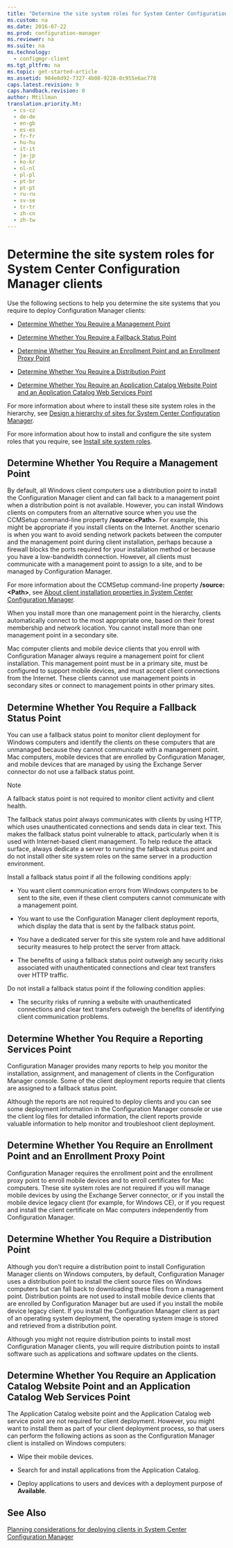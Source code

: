 ```yaml
---
title: "Determine the site system roles for System Center Configuration Manager clients"
ms.custom: na
ms.date: 2016-07-22
ms.prod: configuration-manager
ms.reviewer: na
ms.suite: na
ms.technology: 
  - configmgr-client
ms.tgt_pltfrm: na
ms.topic: get-started-article
ms.assetid: 984e8d92-7327-4b08-9228-0c955e6ac778
caps.latest.revision: 9
caps.handback.revision: 0
author: Mtillman
translation.priority.ht: 
  - cs-cz
  - de-de
  - en-gb
  - es-es
  - fr-fr
  - hu-hu
  - it-it
  - ja-jp
  - ko-kr
  - nl-nl
  - pl-pl
  - pt-br
  - pt-pt
  - ru-ru
  - sv-se
  - tr-tr
  - zh-cn
  - zh-tw
---
```

# Determine the site system roles for System Center Configuration Manager clients
Use the following sections to help you determine the site systems that you require to deploy Configuration Manager clients:  
  
-   [Determine Whether You Require a Management Point](#BKMK_Determine_MP)  
  
-   [Determine Whether You Require a Fallback Status Point](#BKMK_Determine_FSP)  
  
-   [Determine Whether You Require an Enrollment Point and an Enrollment Proxy Point](#BKMK_Determine_EnrollmentPoints)  
  
-   [Determine Whether You Require a Distribution Point](#BKMK_Determine_DP)  
  
-   [Determine Whether You Require an Application Catalog Website Point and an Application Catalog Web Services Point](#BKMK_Determine_ApplicationCatalogPoints)  
  
 For more information about where to install these site system roles in the hierarchy, see [Design a hierarchy of sites for System Center Configuration Manager](../../../../core/plan-design/hierachy/design-a-hierarchy-of-sites.md).  
  
 For more information about how to install and configure the site system roles that you require, see [Install site system roles](../../../../core/servers/deploy/configure/install-site-system-roles.md).  
  
##  <a name="BKMK_Determine_MP"></a> Determine Whether You Require a Management Point  
 By default, all Windows client computers use a distribution point to install the Configuration Manager client and can fall back to a management point when a distribution point is not available. However, you can install Windows clients on computers from an alternative source when you use the CCMSetup command-line property **/source:<Path\>**. For example, this might be appropriate if you install clients on the Internet. Another scenario is when you want to avoid sending network packets between the computer and the management point during client installation, perhaps because a firewall blocks the ports required for your installation method or because you have a low-bandwidth connection. However, all clients must communicate with a management point to assign to a site, and to be managed by Configuration Manager.  
  
 For more information about the CCMSetup command-line property **/source:<Path\>**, see [About client installation properties in System Center Configuration Manager](../../../../core/clients/deploy/about-client-installation-properties.md).  
  
 When you install more than one management point in the hierarchy, clients automatically connect to the most appropriate one, based on their forest membership and network location. You cannot install more than one management point in a secondary site.  
  
 Mac computer clients and mobile device clients that you enroll with Configuration Manager always require a management point for client installation. This management point must be in a primary site, must be configured to support mobile devices, and must accept client connections from the Internet. These clients cannot use management points in secondary sites or connect to management points in other primary sites.  
  
##  <a name="BKMK_Determine_FSP"></a> Determine Whether You Require a Fallback Status Point  
 You can use a fallback status point to monitor client deployment for Windows computers and identify the clients on these computers that are unmanaged because they cannot communicate with a management point. Mac computers, mobile devices that are enrolled by Configuration Manager, and mobile devices that are managed by using the Exchange Server connector do not use a fallback status point.  
  
> [!NOTE]  
>  A fallback status point is not required to monitor client activity and client health.  
  
 The fallback status point always communicates with clients by using HTTP, which uses unauthenticated connections and sends data in clear text. This makes the fallback status point vulnerable to attack, particularly when it is used with Internet-based client management. To help reduce the attack surface, always dedicate a server to running the fallback status point and do not install other site system roles on the same server in a production environment.  
  
 Install a fallback status point if all the following conditions apply:  
  
-   You want client communication errors from Windows computers to be sent to the site, even if these client computers cannot communicate with a management point.  
  
-   You want to use the Configuration Manager client deployment reports, which display the data that is sent by the fallback status point.  
  
-   You have a dedicated server for this site system role and have additional security measures to help protect the server from attack.  
  
-   The benefits of using a fallback status point outweigh any security risks associated with unauthenticated connections and clear text transfers over HTTP traffic.  
  
 Do not install a fallback status point if the following condition applies:  
  
-   The security risks of running a website with unauthenticated connections and clear text transfers outweigh the benefits of identifying client communication problems.  
  
##  <a name="BKMK_Determine_RSP"></a> Determine Whether You Require a Reporting Services Point  
 Configuration Manager provides many reports to help you monitor the installation, assignment, and management of clients in the Configuration Manager console. Some of the client deployment reports require that clients are assigned to a fallback status point.  
  
 Although the reports are not required to deploy clients and you can see some deployment information in the Configuration Manager console or use the client log files for detailed information, the client reports provide valuable information to help monitor and troubleshoot client deployment.  
  
##  <a name="BKMK_Determine_EnrollmentPoints"></a> Determine Whether You Require an Enrollment Point and an Enrollment Proxy Point  
 Configuration Manager requires the enrollment point and the enrollment proxy point to enroll mobile devices and to enroll certificates for Mac computers. These site system roles are not required if you will manage mobile devices by using the Exchange Server connector, or if you install the mobile device legacy client (for example, for Windows CE), or if you request and install the client certificate on Mac computers independently from Configuration Manager.  
  
##  <a name="BKMK_Determine_DP"></a> Determine Whether You Require a Distribution Point  
 Although you don’t require a distribution point to install Configuration Manager clients on Windows computers, by default, Configuration Manager uses a distribution point to install the client source files on Windows computers but can fall back to downloading these files from a management point. Distribution points are not used to install mobile device clients that are enrolled by Configuration Manager but are used if you install the mobile device legacy client. If you install the Configuration Manager client as part of an operating system deployment, the operating system image is stored and retrieved from a distribution point.  
  
 Although you might not require distribution points to install most Configuration Manager clients, you will require distribution points to install software such as applications and software updates on the clients.  
  
##  <a name="BKMK_Determine_ApplicationCatalogPoints"></a> Determine Whether You Require an Application Catalog Website Point and an Application Catalog Web Services Point  
 The Application Catalog website point and the Application Catalog web service point are not required for client deployment. However, you might want to install them as part of your client deployment process, so that users can perform the following actions as soon as the Configuration Manager client is installed on Windows computers:  
  
-   Wipe their mobile devices.  
  
-   Search for and install applications from the Application Catalog.  
  
-   Deploy applications to users and devices with a deployment purpose of **Available**.  
  
## See Also  
 [Planning considerations for deploying clients in System Center Configuration Manager](../../../../core/clients/deploy/plan/planning-considerations-for-deploying-clients.md)